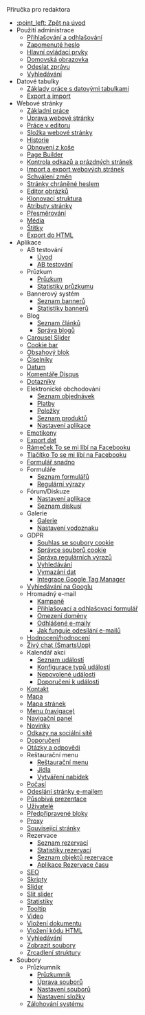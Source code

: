  <div class="sidebar-section">Příručka pro redaktora</div>

- [:point\_left: Zpět na úvod](/?back)
- Použití administrace
  - [Přihlašování a odhlašování](/redactor/admin/logon.md)
  - [Zapomenuté heslo](/redactor/admin/password-recovery/README.md)
  - [Hlavní ovládací prvky](/redactor/admin/README.md)
  - [Domovská obrazovka](/redactor/admin/welcome.md)
  - [Odeslat zprávu](/redactor/admin/send-message.md)
  - [Vyhledávání](/redactor/admin/search/README.md)
- Datové tabulky
  - [Základy práce s datovými tabulkami](/redactor/datatables/README.md)
  - [Export a import](/redactor/datatables/export-import.md)
- Webové stránky
  - [Základní práce](/redactor/webpages/README.md)
  - [Úprava webové stránky](/redactor/webpages/editor.md)
  - [Práce v editoru](/redactor/webpages/working-in-editor/README.md)
  - [Složka webové stránky](/redactor/webpages/group.md)
  - [Historie](/redactor/webpages/history.md)
  - [Obnovení z koše](/redactor/webpages/recover.md)
  - [Page Builder](/redactor/webpages/pagebuilder.md)
  - [Kontrola odkazů a prázdných stránek](/redactor/webpages/linkcheck.md)
  - [Import a export webových stránek](/redactor/webpages/import-export.md)
  - [Schválení změn](/redactor/webpages/approve/README.md)
  - [Stránky chráněné heslem](/redactor/zaheslovana-zona/README.md)
  - [Editor obrázků](/redactor/image-editor/README.md)
  - [Klonovací struktura](/redactor/apps/clone-structure/README.md)
  - [Atributy stránky](/redactor/webpages/doc-attributes/README.md)
  - [Přesměrování](/redactor/webpages/redirects/README.md)
  - [Média](/redactor/webpages/media.md)
  - [Štítky](/redactor/webpages/perexgroups.md)
  - [Export do HTML](/redactor/webpages/export-to-html/README.md)
- Aplikace
  - AB testování
    - [Úvod](/redactor/apps/abtesting/README.md)
    - [AB testování](/redactor/apps/abtesting/abtesting.md)
  - Průzkum
    - [Průzkum](/redactor/apps/inquiry/README.md)
    - [Statistiky průzkumu](/redactor/apps/inquiry/inquiry-stat.md)
  - Bannerový systém
    - [Seznam bannerů](/redactor/apps/banner/README.md)
    - [Statistiky bannerů](/redactor/apps/banner/banner-stat/README.md)
  - Blog
    - [Seznam článků](/redactor/apps/blog/README.md)
    - [Správa blogů](/redactor/apps/blog/bloggers.md)
  - [Carousel Slider](/redactor/apps/carousel_slider/README.md)
  - [Cookie bar](/redactor/apps/app-cookiebar/README.md)
  - [Obsahový blok](/redactor/apps/content-block/README.md)
  - [Číselníky](/redactor/apps/enumeration/README.md)
  - [Datum](/redactor/apps/app-date/README.md)
  - [Komentáře Disqus](/redactor/apps/app-disqus/README.md)
  - [Dotazníky](/redactor/apps/quiz/README.md)
  - Elektronické obchodování
    - [Seznam objednávek](/redactor/apps/eshop/invoice/README.md)
    - [Platby](/redactor/apps/eshop/invoice/payments.md)
    - [Položky](/redactor/apps/eshop/invoice/items.md)
    - [Seznam produktů](/redactor/apps/eshop/product-list/README.md)
    - [Nastavení aplikace](/redactor/apps/basket/README.md)
  - [Emotikony](/redactor/apps/emoticon/README.md)
  - [Export dat](/redactor/apps/export/README.md)
  - [Rámeček To se mi líbí na Facebooku](/redactor/apps/app-facebook_like_box/README.md)
  - [Tlačítko To se mi líbí na Facebooku](/redactor/apps/app-facebook_like/README.md)
  - [Formulář snadno](/redactor/apps/formsimple/README.md)
  - Formuláře
    - [Seznam formulářů](/redactor/apps/form/README.md)
    - [Regulární výrazy](/redactor/apps/form/regexps.md)
  - Fórum/Diskuze
    - [Nastavení aplikace](/redactor/apps/forum/README.md)
    - [Seznam diskusí](/redactor/apps/forum/forum-list.md)
  - Galerie
    - [Galerie](/redactor/apps/gallery/README.md)
    - [Nastavení vodoznaku](/redactor/apps/gallery/watermark.md)
  - GDPR
    - [Souhlas se soubory cookie](/redactor/apps/gdpr/README.md)
    - [Správce souborů cookie](/redactor/apps/gdpr/cookiesmanger.md)
    - [Správa regulárních výrazů](/redactor/apps/gdpr/regexps.md)
    - [Vyhledávání](/redactor/apps/gdpr/search.md)
    - [Vymazání dat](/redactor/apps/gdpr/data-deleting.md)
    - [Integrace Google Tag Manager](/redactor/apps/gdpr/gtm.md)
  - [Vyhledávání na Googlu](/redactor/apps/app-vyhladavanie/README.md)
  - Hromadný e-mail
    - [Kampaně](/redactor/apps/dmail/campaings/README.md)
    - [Přihlašovací a odhlašovací formulář](/redactor/apps/dmail/form/README.md)
    - [Omezení domény](/redactor/apps/dmail/domain-limits/README.md)
    - [Odhlášené e-maily](/redactor/apps/dmail/unsubscribed/README.md)
    - [Jak funguje odesílání e-mailů](/redactor/apps/dmail/campaings/how-sender-works.md)
  - [Hodnocení/hodnocení](/redactor/apps/rating/README.md)
  - [Živý chat (SmartsUpp)](/redactor/apps/app-smartsupp/README.md)
  - Kalendář akcí
    - [Seznam událostí](/redactor/apps/calendar/README.md)
    - [Konfigurace typů událostí](/redactor/apps/calendar/calendar-types/README.md)
    - [Nepovolené události](/redactor/apps/calendar/non-approved-events/README.md)
    - [Doporučení k události](/redactor/apps/calendar/suggest-events/README.md)
  - [Kontakt](/redactor/apps/contact/README.md)
  - [Mapa](/redactor/apps/map/README.md)
  - [Mapa stránek](/redactor/apps/sitemap/README.md)
  - [Menu (navigace)](/redactor/apps/menu/README.md)
  - [Navigační panel](/redactor/apps/navbar/README.md)
  - [Novinky](/redactor/apps/news/README.md)
  - [Odkazy na sociální sítě](/redactor/apps/app-social_icon/README.md)
  - [Doporučení](/redactor/apps/app-testimonials/README.md)
  - [Otázky a odpovědi](/redactor/apps/qa/README.md)
  - Reštaurační menu
    - [Reštaurační menu](/redactor/apps/restaurant-menu/README.md)
    - [Jídla](/redactor/apps/restaurant-menu/meals.md)
    - [Vytváření nabídek](/redactor/apps/restaurant-menu/menu.md)
  - [Počasí](/redactor/apps/app-weather/README.md)
  - [Odeslání stránky e-mailem](/redactor/apps/send_link/README.md)
  - [Působivá prezentace](/redactor/apps/app-impress_slideshow/README.md)
  - [Uživatelé](/redactor/apps/user/README.md)
  - [Předpřipravené bloky](/redactor/apps/htmlbox/README.md)
  - [Proxy](/redactor/apps/proxy/README.md)
  - [Související stránky](/redactor/apps/related-pages/README.md)
  - Rezervace
    - [Seznam rezervací](/redactor/apps/reservation/reservations/README.md)
    - [Statistiky rezervací](/redactor/apps/reservation/reservations-stat/README.md)
    - [Seznam objektů rezervace](/redactor/apps/reservation/reservation-objects/README.md)
    - [Aplikace Rezervace času](/redactor/apps/reservation/time-book-app/README.md)
  - [SEO](/redactor/apps/seo/README.md)
  - [Skripty](/redactor/apps/insert-script/README.md)
  - [Slider](/redactor/apps/slider/README.md)
  - [Slit slider](/redactor/apps/app-slit_slider/README.md)
  - [Statistiky](/redactor/apps/stat/README.md)
  - [Tooltip](/redactor/apps/tooltip/README.md)
  - [Video](/redactor/apps/video/README.md)
  - [Vložení dokumentu](/redactor/apps/app-docsembed/README.md)
  - [Vložení kódu HTML](/redactor/apps/app-htmlembed/README.md)
  - [Vyhledávání](/redactor/apps/search/README.md)
  - [Zobrazit soubory](/redactor/apps/site-browser/README.md)
  - [Zrcadlení struktury](/redactor/apps/docmirroring/README.md)
- Soubory
  - Průzkumník
    - [Průzkumník](/redactor/files/fbrowser/README.md)
    - [Úprava souborů](/redactor/files/fbrowser/file-edit/README.md)
    - [Nastavení souborů](/redactor/files/fbrowser/file-settings/README.md)
    - [Nastavení složky](/redactor/files/fbrowser/folder-settings/README.md)
  - [Zálohování systému](/sysadmin/files/backup/README.md)
